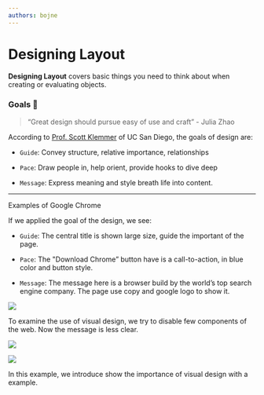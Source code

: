 ```yaml
---
authors: bojne
---
```

# Designing Layout

**Designing Layout** covers basic things you need to think about when creating or evaluating objects. 

### Goals 👀

> “Great design should pursue easy of use and craft” - Julia Zhao  

According to [Prof. Scott Klemmer](https://youtu.be/TIg8ab4PqbU) of UC San Diego, the goals of design are: 

* `Guide`: Convey structure, relative importance, relationships 

* `Pace`: Draw people in, help orient, provide hooks to dive deep 

* `Message`: Express meaning and style breath life into content.

---

Examples of Google Chrome  

If we applied the goal of the design, we see: 

* `Guide`: The central title is shown large size, guide the important of the page.

* `Pace`: The "Download Chrome” button have is a call-to-action, in blue color and button style. 

* `Message`: The message here is a browser build by the world’s top search engine company. The page use copy and google logo to show it.  

![](https://media.heptabase.com/v1/images/d1db896d-e4bf-41d8-8b40-b8c6ee331e77/2af137f9-8892-468e-9161-152e1642a421/Screen%20Shot%202022-04-21%20at%205.11.41%20PM.png)

To examine the use of visual design, we try to disable few components of the web. Now the message is less clear. 

![](https://media.heptabase.com/v1/images/d1db896d-e4bf-41d8-8b40-b8c6ee331e77/dd7f9bff-ca59-4fb4-b792-5295688876ef/Screen%20Shot%202022-04-21%20at%205.16.32%20PM.png)

![](https://media.heptabase.com/v1/images/d1db896d-e4bf-41d8-8b40-b8c6ee331e77/af347f47-ef96-4195-97fb-e34f603a1699/Screen%20Shot%202022-04-21%20at%205.18.29%20PM.png)

In this example, we introduce show the importance of visual design with a example.  